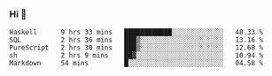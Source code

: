 ### Hi 👋

<!--START_SECTION:waka-->

```text
Haskell      9 hrs 33 mins   ████████████░░░░░░░░░░░░░   48.33 %
SQL          2 hrs 36 mins   ███▒░░░░░░░░░░░░░░░░░░░░░   13.16 %
PureScript   2 hrs 30 mins   ███▒░░░░░░░░░░░░░░░░░░░░░   12.68 %
sh           2 hrs 9 mins    ██▓░░░░░░░░░░░░░░░░░░░░░░   10.94 %
Markdown     54 mins         █░░░░░░░░░░░░░░░░░░░░░░░░   04.58 %
```

<!--END_SECTION:waka-->

